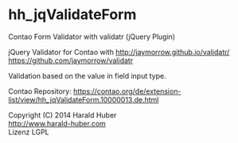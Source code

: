 hh_jqValidateForm
=================

Contao Form Validator with validatr (jQuery Plugin) 


jQuery Validator for Contao with http://jaymorrow.github.io/validatr/<br>
https://github.com/jaymorrow/validatr

Validation based on the value in field input type.

Contao Repository: https://contao.org/de/extension-list/view/hh_jqValidateForm.10000013.de.html

Copyright (C) 2014 Harald Huber<br>
http://www.harald-huber.com<br>
Lizenz	LGPL<br>